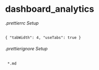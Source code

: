 # dashboard_analytics

###### .prettierrc Setup

``{ "tabWidth": 4, "useTabs": true }``

###### .prettierignore Setup

`` 
*.md
``
